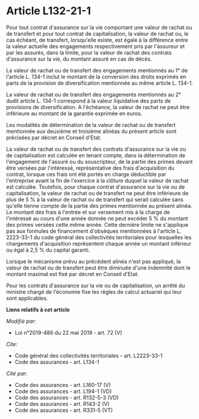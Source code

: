 # Article L132-21-1

Pour tout contrat d'assurance sur la vie comportant une valeur de rachat ou de transfert et pour tout contrat de
capitalisation, la valeur de rachat ou, le cas échéant, de transfert, lorsqu'elle existe, est égale à la différence entre la
valeur actuelle des engagements respectivement pris par l'assureur et par les assurés, dans la limite, pour la valeur de
rachat des contrats d'assurance sur la vie, du montant assuré en cas de décès. 

La valeur de rachat ou de transfert des engagements mentionnés au 1° de l'article L. 134-1 inclut le montant de la conversion
des droits exprimés en parts de la provision de diversification mentionnée au même article L. 134-1. 

La valeur de rachat ou de transfert des engagements mentionnés au 2° dudit article L. 134-1 correspond à la valeur
liquidative des parts de provisions de diversification. A l'échéance, la valeur de rachat ne peut être inférieure au montant
de la garantie exprimée en euros. 

Les modalités de détermination de la valeur de rachat ou de transfert mentionnée aux deuxième et troisième alinéas du présent
article sont précisées par décret en Conseil d'Etat. 

La valeur de rachat ou de transfert des contrats d'assurance sur la vie ou de capitalisation est calculée en tenant compte,
dans la détermination de l'engagement de l'assuré ou du souscripteur, de la partie des primes devant être versées par
l'intéressé, représentative des frais d'acquisition du contrat, lorsque ces frais ont été portés en charge déductible par
l'entreprise avant la fin de l'exercice à la clôture duquel la valeur de rachat est calculée. Toutefois, pour chaque contrat
d'assurance sur la vie ou de capitalisation, la valeur de rachat ou de transfert ne peut être inférieure de plus de 5 % à la
valeur de rachat ou de transfert qui serait calculée sans qu'elle tienne compte de la partie des primes mentionnée au présent
alinéa. Le montant des frais à l'entrée et sur versement mis à la charge de l'intéressé au cours d'une année donnée ne peut
excéder 5 % du montant des primes versées cette même année. Cette dernière limite ne s'applique pas aux formules de
financement d'obsèques mentionnées à l'article L. 2223-33-1 du code général des collectivités territoriales pour lesquelles
les chargements d'acquisition représentent chaque année un montant inférieur ou égal à 2,5 % du capital garanti. 

Lorsque le mécanisme prévu au précédent alinéa n'est pas appliqué, la valeur de rachat ou de transfert peut être diminuée
d'une indemnité dont le montant maximal est fixé par décret en Conseil d'Etat. 

Pour les contrats d'assurance sur la vie ou de capitalisation, un arrêté du ministre chargé de l'économie fixe les règles de
calcul actuariel qui leur sont applicables.

**Liens relatifs à cet article**

_Modifié par_:

  - Loi n°2019-486 du 22 mai 2019 - art. 72 (V)

_Cite_:

  - Code général des collectivités territoriales - art. L2223-33-1
  - Code des assurances - art. L134-1

_Cité par_:

  - Code des assurances - art. L160-17 (V)
  - Code des assurances - art. L194-1 (VD)
  - Code des assurances - art. R132-5-3 (VD)
  - Code des assurances - art. R143-2 (V)
  - Code des assurances - art. R331-5 (VT)
